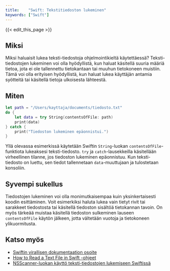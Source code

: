```yaml
---
title:    "Swift: Tekstitiedoston lukeminen"
keywords: ["Swift"]
---
```


{{< edit_this_page >}}

## Miksi

Miksi haluaisit lukea teksti-tiedostoja ohjelmointikieltä käytettäessä? Teksti-tiedostojen lukeminen voi olla hyödyllistä, kun haluat käsitellä suuria määriä tietoa, jota ei ole tallennettu tietokantaan tai muuhun tietokoneen muistiin. Tämä voi olla erityisen hyödyllistä, kun haluat lukea käyttäjän antamia syötteitä tai käsitellä tietoja ulkoisesta lähteestä.

## Miten

```Swift
let path = "/Users/kayttaja/documents/tiedosto.txt"
do {
    let data = try String(contentsOfFile: path)
    print(data)
} catch {
    print("Tiedoston lukeminen epäonnistui.")
}
```

Yllä olevassa esimerkissä käytetään Swiftin `String`-luokan `contentsOfFile`-funktiota lukeaksesi teksti-tiedosto. `try` ja `catch`-lausekkeilla käsitellään virheellinen tilanne, jos tiedoston lukeminen epäonnistuu. Kun teksti-tiedosto on luettu, sen tiedot tallennetaan `data`-muuttujaan ja tulostetaan konsoliin.

## Syvempi sukellus

Tiedostojen lukeminen voi olla monimutkaisempaa kuin yksinkertaisesti koodin esittäminen. Voit esimerkiksi haluta lukea vain tietyt rivit tai sarakkeet tiedostosta tai käsitellä tiedoston sisältöä tietokannan tavoin. On myös tärkeää muistaa käsitellä tiedoston sulkeminen lauseen `contentsOfFile` käytön jälkeen, jotta vältetään vuotoja ja tietokoneen ylikuormitusta.

## Katso myös

- [Swiftin virallisen dokumentaation osoite](https://docs.swift.org/swift-book/LanguageGuide/StringsAndCharacters.html)
- [How to Read a Text File in Swift -ohjeet](https://iosdevcenters.blogspot.com/2015/12/how-to-read-text-file-in-swift.html)
- [NSScanner-luokan käyttö teksti-tiedostojen lukemiseen Swiftissä](https://stackoverflow.com/questions/2795096/split-string-into-subarrays-in-swift)